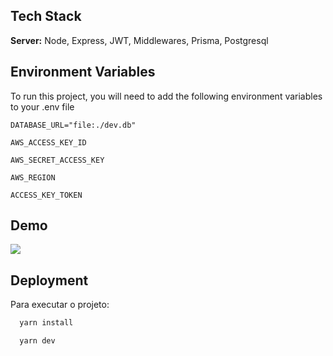 
## Tech Stack


**Server:** Node, Express, JWT, Middlewares, Prisma, Postgresql


## Environment Variables

To run this project, you will need to add the following environment variables to your .env file

`DATABASE_URL="file:./dev.db"`

`AWS_ACCESS_KEY_ID`

`AWS_SECRET_ACCESS_KEY`

`AWS_REGION`

`ACCESS_KEY_TOKEN`


## Demo
<img width="auto" src="https://www.figma.com/file/KnyXjs7837dNgoHDeSJ1EO/agendamento?type=design&t=Ss8UN9LP74aImpeX-0">


## Deployment

Para executar o projeto:

```bash
  yarn install
```


```bash
  yarn dev
```
